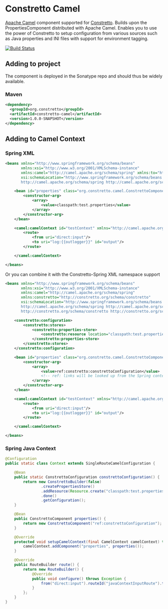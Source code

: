# Constretto Camel #

[Apache Camel](http://camel.apache.org) component supported for [Constretto](http://constretto.github.io). Builds upon the PropertiesComponent distributed with Apache Camel. Enables you to use the power of Constretto to setup configuration from various sources such as Java properties and INI files with support for environment tagging. 

[![Build Status](https://travis-ci.org/constretto/constretto-camel.png)](https://travis-ci.org/constretto/constretto-camel)

## Adding to project ##
The component is deployed in the Sonatype repo and should thus be widely available.

### Maven ###
```xml
<dependency>
  <groupId>org.constretto</groupId>
  <artifactId>constretto-camel</artifactId>
  <version>1.0.0-SNAPSHOT</version>
</dependency>
```

## Adding to Camel Context ##
### Spring XML ###
```xml
<beans xmlns="http://www.springframework.org/schema/beans"
       xmlns:xsi="http://www.w3.org/2001/XMLSchema-instance"
       xmlns:camel="http://camel.apache.org/schema/spring" xmlns:to="http://camel.apache.org/schema/spring"
       xsi:schemaLocation="http://www.springframework.org/schema/beans http://www.springframework.org/schema/beans/spring-beans.xsd
       http://camel.apache.org/schema/spring http://camel.apache.org/schema/spring/camel-spring.xsd">

    <bean id="properties" class="org.constretto.camel.ConstrettoComponent">
        <constructor-arg>
            <array>
                <value>classpath:test.properties</value>
            </array>
        </constructor-arg>
    </bean>

    <camel:camelContext id="testContext" xmlns="http://camel.apache.org/schema/spring">
        <route>
            <from uri="direct:input"/>
            <to uri="log:{{outlogger}}" id="output"/>
        </route>

    </camel:camelContext>

</beans>
```
Or you can combine it with the Constretto-Spring XML namespace support
```xml
<beans xmlns="http://www.springframework.org/schema/beans"
       xmlns:xsi="http://www.w3.org/2001/XMLSchema-instance"
       xmlns:camel="http://camel.apache.org/schema/spring"
       xmlns:constretto="http://constretto.org/schema/constretto"
       xsi:schemaLocation="http://www.springframework.org/schema/beans http://www.springframework.org/schema/beans/spring-beans.xsd
       http://camel.apache.org/schema/spring http://camel.apache.org/schema/spring/camel-spring.xsd
       http://constretto.org/schema/constretto http://constretto.org/schema/constretto/constretto-1.2.xsd">

    <constretto:configuration>
        <constretto:stores>
            <constretto:properties-store>
                <constretto:resource location="classpath:test.properties" />
            </constretto:properties-store>
        </constretto:stores>
    </constretto:configuration>

    <bean id="properties" class="org.constretto.camel.ConstrettoComponent">
        <constructor-arg>
            <array>
                <value>ref:constretto:constrettoConfiguration</value> 
                <!-- ref: links will be looked up from the Spring context -->
            </array>
        </constructor-arg>
    </bean>

    <camel:camelContext id="testContext" xmlns="http://camel.apache.org/schema/spring">
        <route>
            <from uri="direct:input"/>
            <to uri="log:{{outlogger}}" id="output"/>
        </route>

    </camel:camelContext>

</beans>
```
### Spring Java Context ###
```java
@Configuration
public static class Context extends SingleRouteCamelConfiguration {

    @Bean
    public static ConstrettoConfiguration constrettoConfiguration() {
        return new ConstrettoBuilder(false)
                .createPropertiesStore()
                .addResource(Resource.create("classpath:test.properties"))
                .done()
                .getConfiguration();
    }

    @Bean
    public ConstrettoComponent properties() {
        return new ConstrettoComponent("ref:constrettoConfiguration");
    }

    @Override
    protected void setupCamelContext(final CamelContext camelContext) throws Exception {
        camelContext.addComponent("properties", properties());
    }

    @Override
    public RouteBuilder route() {
        return new RouteBuilder() {
            @Override
            public void configure() throws Exception {
                from("direct:input").routeId("javaContextInputRoute").to("log:{{outlogger}}");
            }
        };
    }
}

```